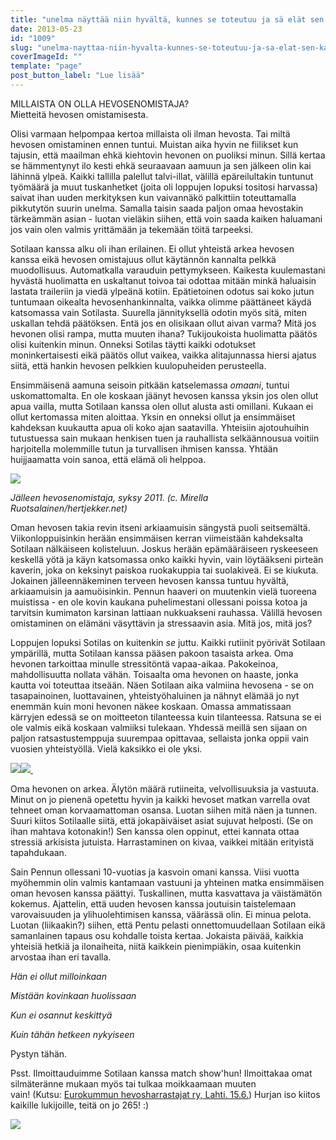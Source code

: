 ```yaml
---
title: "unelma näyttää niin hyvältä, kunnes se toteutuu ja sä elät sen kanssa."
date: 2013-05-23
id: "1009"
slug: "unelma-nayttaa-niin-hyvalta-kunnes-se-toteutuu-ja-sa-elat-sen-kanssa"
coverImageId: ""
template: "page"
post_button_label: "Lue lisää"
---
```


MILLAISTA ON OLLA HEVOSENOMISTAJA?  
Mietteitä hevosen omistamisesta.

Olisi varmaan helpompaa kertoa millaista oli ilman hevosta. Tai miltä hevosen omistaminen ennen tuntui. Muistan aika hyvin ne fiilikset kun tajusin, että maailman ehkä kiehtovin hevonen on puoliksi minun. Sillä kertaa se hämmentynyt ilo kesti ehkä seuraavaan aamuun ja sen jälkeen olin kai lähinnä ylpeä. Kaikki tallilla palellut talvi-illat, välillä epäreilultakin tuntunut työmäärä ja muut tuskanhetket (joita oli loppujen lopuksi tositosi harvassa) saivat ihan uuden merkityksen kun vaivannäkö palkittiin toteuttamalla pikkutytön suurin unelma. Samalla taisin saada paljon omaa hevostakin tärkeämmän asian - luotan vieläkin siihen, että voin saada kaiken haluamani jos vain olen valmis yrittämään ja tekemään töitä tarpeeksi.

Sotilaan kanssa alku oli ihan erilainen. Ei ollut yhteistä arkea hevosen kanssa eikä hevosen omistajuus ollut käytännön kannalta pelkkä muodollisuus. Automatkalla varauduin pettymykseen. Kaikesta kuulemastani hyvästä huolimatta en uskaltanut toivoa tai odottaa mitään minkä haluaisin lastata traileriin ja viedä ylpeänä kotiin. Epätietoinen odotus sai koko jutun tuntumaan oikealta hevosenhankinnalta, vaikka olimme päättäneet käydä katsomassa vain Sotilasta. Suurella jännityksellä odotin myös sitä, miten uskallan tehdä päätöksen. Entä jos en olisikaan ollut aivan varma? Mitä jos hevonen olisi rampa, mutta muuten ihana? Tukijoukoista huolimatta päätös olisi kuitenkin minun. Onneksi Sotilas täytti kaikki odotukset moninkertaisesti eikä päätös ollut vaikea, vaikka alitajunnassa hiersi ajatus siitä, että hankin hevosen pelkkien kuulopuheiden perusteella.

Ensimmäisenä aamuna seisoin pitkään katselemassa _omaani_, tuntui uskomattomalta. En ole koskaan jäänyt hevosen kanssa yksin jos olen ollut apua vailla, mutta Sotilaan kanssa olen ollut alusta asti omillani. Kukaan ei ollut kertomassa miten aloittaa. Yksin en onneksi ollut ja ensimmäiset kahdeksan kuukautta apua oli koko ajan saatavilla. Yhteisiin ajotouhuihin tutustuessa sain mukaan henkisen tuen ja rauhallista selkäännousua voitiin harjoitella molemmille tutun ja turvallisen ihmisen kanssa. Yhtään huijjaamatta voin sanoa, että elämä oli helppoa.

[![](/images/unknown_soldier13.png)](http://2.bp.blogspot.com/-DpVJrL1XN-E/UW2fEh9zj8I/AAAAAAAAFoo/8zusFO5nQi4/s1600/unknown_soldier13.png)

_Jälleen hevosenomistaja, syksy 2011. (c. Mirella Ruotsalainen/hertjekker.net)_

Oman hevosen takia revin itseni arkiaamuisin sängystä puoli seitsemältä. Viikonloppuisinkin herään ensimmäisen kerran viimeistään kahdeksalta Sotilaan nälkäiseen kolisteluun. Joskus herään epämääräiseen ryskeeseen keskellä yötä ja käyn katsomassa onko kaikki hyvin, vain löytääkseni pirteän kaverin, joka on keksinyt paiskoa ruokakuppia tai suolakiveä. Ei se kiukuta. Jokainen jälleennäkeminen terveen hevosen kanssa tuntuu hyvältä, arkiaamuisin ja aamuöisinkin. Pennun haaveri on muutenkin vielä tuoreena muistissa - en ole kovin kaukana puhelimestani ollessani poissa kotoa ja tarvitsin kumimaton karsinan lattiaan nukkuakseni rauhassa. Välillä hevosen omistaminen on elämäni väsyttävin ja stressaavin asia. Mitä jos, mitä jos?

Loppujen lopuksi Sotilas on kuitenkin _se_ juttu. Kaikki rutiinit pyörivät Sotilaan ympärillä, mutta Sotilaan kanssa pääsen pakoon tasaista arkea. Oma hevonen tarkoittaa minulle stressitöntä vapaa-aikaa. Pakokeinoa, mahdollisuutta nollata vähän. Toisaalta oma hevonen on haaste, jonka kautta voi toteuttaa itseään. Näen Sotilaan aika valmiina hevosena - se on tasapainoinen, luottavainen, yhteistyöhaluinen ja nähnyt elämää jo nyt enemmän kuin moni hevonen näkee koskaan. Omassa ammatissaan kärryjen edessä se on moitteeton tilanteessa kuin tilanteessa. Ratsuna se ei ole valmis eikä koskaan valmiiksi tulekaan. Yhdessä meillä sen sijaan on paljon ratsastustemppuja suurempaa opittavaa, sellaista jonka oppii vain vuosien yhteistyöllä. Vielä kaksikko ei ole yksi.

[![](/images/IMG_0312.png)](http://1.bp.blogspot.com/-UDJ_sxi0AOM/UZ0DaGpYJmI/AAAAAAAAF0g/YNxr_6fzOIw/s1600/IMG_0312.png)[![](/images/IMG_0374.png) ](http://1.bp.blogspot.com/-yKnadlfNIes/UZ0DbZJmfRI/AAAAAAAAF0o/_1gKlIm986M/s1600/IMG_0374.png)

Oma hevonen on arkea. Älytön määrä rutiineita, velvollisuuksia ja vastuuta. Minut on jo pienenä opetettu hyvin ja kaikki hevoset matkan varrella ovat tehneet oman korvaamattoman osansa. Luotan siihen mitä näen ja tunnen. Suuri kiitos Sotilaalle siitä, että jokapäiväiset asiat sujuvat helposti. (Se on ihan mahtava kotonakin!) Sen kanssa olen oppinut, ettei kannata ottaa stressiä arkisista jutuista. Harrastaminen on kivaa, vaikkei mitään erityistä tapahdukaan.

Sain Pennun ollessani 10-vuotias ja kasvoin omani kanssa. Viisi vuotta myöhemmin olin valmis kantamaan vastuuni ja yhteinen matka ensimmäisen oman hevosen kanssa päättyi. Tuskallinen, mutta kasvattava ja väistämätön kokemus. Ajattelin, että uuden hevosen kanssa joutuisin taistelemaan varovaisuuden ja ylihuolehtimisen kanssa, väärässä olin. Ei minua pelota. Luotan (liikaakin?) siihen, että Pentu pelasti onnettomuudellaan Sotilaan eikä samanlainen tapaus osu kohdalle toista kertaa. Jokaista päivää, kaikkia yhteisiä hetkiä ja ilonaiheita, niitä kaikkein pienimpiäkin, osaa kuitenkin arvostaa ihan eri tavalla.

_Hän ei ollut milloinkaan_

_Mistään kovinkaan huolissaan_

_Kun ei osannut keskittyä_

_Kuin tähän hetkeen nykyiseen_

Pystyn tähän.

Psst. Ilmoittauduimme Sotilaan kanssa match show'hun! Ilmoittakaa omat silmäteränne mukaan myös tai tulkaa moikkaamaan muuten vain! (Kutsu: [Eurokummun hevosharrastajat ry, Lahti. 15.6.](http://eurokummunhevosharrastajat.webs.com/MatchShowkutsu.pdf)) Hurjan iso kiitos kaikille lukijoille, teitä on jo 265! :)

[![](/images/ak.png)](http://1.bp.blogspot.com/-s3uygP3a8IE/UZ3cXt7c3hI/AAAAAAAAF04/ObdccR9iaLo/s1600/ak.png)
